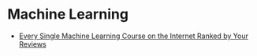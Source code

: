 # Machine Learning

- [Every Single Machine Learning Course on the Internet Ranked by Your Reviews](https://medium.freecodecamp.com/every-single-machine-learning-course-on-the-internet-ranked-by-your-reviews-3c4a7b8026c0)
